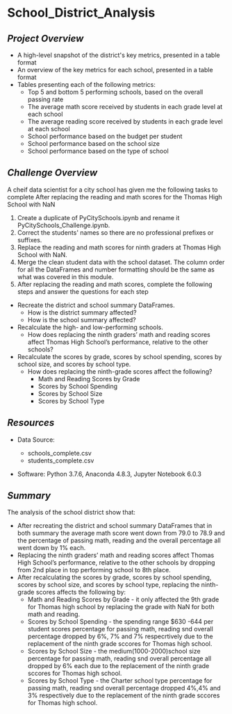 # School_District_Analysis

## *Project Overview*

* A high-level snapshot of the district's key metrics, presented in a table format
* An overview of the key metrics for each school, presented in a table format
* Tables presenting each of the following metrics:
  * Top 5 and bottom 5 performing schools, based on the overall passing rate
  * The average math score received by students in each grade level at each school
  * The average reading score received by students in each grade level at each school
  * School performance based on the budget per student
  * School performance based on the school size 
  * School performance based on the type of school

## *Challenge Overview*

A cheif data scientist for a city school has given me the following tasks to complete After replacing the reading and math scores for the Thomas High School with NaN
  1. Create a duplicate of PyCitySchools.ipynb and rename it PyCitySchools_Challenge.ipynb.
  2. Correct the students' names so there are no professional prefixes or suffixes.
  3. Replace the reading and math scores for ninth graders at Thomas High School with NaN.
  4. Merge the clean student data with the school dataset. The column order for all the DataFrames and number formatting should be the same as what was covered in this module.
  5. After replacing the reading and math scores, complete the following steps and answer the questions for each step
   * Recreate the district and school summary DataFrames.
     * How is the district summary affected?
     * How is the school summary affected? 
   * Recalculate the high- and low-performing schools.
     * How does replacing the ninth graders’ math and reading scores affect Thomas High School’s performance, relative to the other schools?
   * Recalculate the scores by grade, scores by school spending, scores by school size, and scores by school type.
      * How does replacing the ninth-grade scores affect the following?
        * Math and Reading Scores by Grade
        * Scores by School Spending
        * Scores by School Size
        * Scores by School Type


## *Resources*

  * Data Source: 
      * schools_complete.csv
      * students_complete.csv
  
  * Software: Python 3.7.6, Anaconda 4.8.3, Jupyter Notebook 6.0.3
  
  ## *Summary*
  
  The analysis of the school district show that:
  * After recreating the district and school summary DataFrames that in both summary the average math score went down from 79.0 to 78.9 and the percentage of passing math, reading and the overall percentage all went down by 1% each.
  * Replacing the ninth graders’ math and reading scores affect Thomas High School’s performance, relative to the other schools by dropping from 2nd place in top performing school to 8th place.
  * After recalculating the scores by grade, scores by school spending, scores by school size, and scores by school type, replacing the ninth-grade scores affects the following by:
     * Math and Reading Scores by Grade - it only affected the 9th grade for Thomas high school by replacing the grade with NaN for both math and  reading.
     * Scores by School Spending - the spending range $630 -644 per student scores percentage for passing math, reading snd overall percentage dropped by 6%, 7% and 7% respecrtively due to the replacement of the ninth grade sccores for Thomas high school.
     * Scores by School Size - the medium(1000-2000)school size percentage for passing math, reading snd overall percentage all dropped by 6% each  due to the replacement of the ninth grade sccores for Thomas high school.
     * Scores by School Type - the Charter school type percentage for passing math, reading snd overall percentage dropped 4%,4% and 3% respectively due to the replacement of the ninth grade sccores for Thomas high school.
